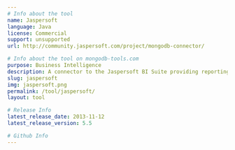 ```yaml
---
# Info about the tool
name: Jaspersoft
language: Java
license: Commercial
support: unsupported
url: http://community.jaspersoft.com/project/mongodb-connector/

# Info about the tool on mongodb-tools.com
purpose: Business Intelligence
description: A connector to the Jaspersoft BI Suite providing reporting, ad hoc analysis, and dashboarding of MongoDB data.
slug: jaspersoft
img: jaspersoft.png
permalink: /tool/jaspersoft/
layout: tool

# Release Info
latest_release_date: 2013-11-12
latest_release_version: 5.5

# Github Info
---
```


